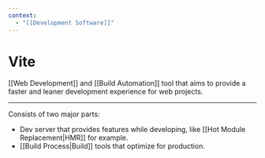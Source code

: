 ```yaml
---
context:
  - "[[Development Software]]"
---
```


# Vite

[[Web Development]] and [[Build Automation]] tool that aims to provide a faster and leaner development experience for web projects.

---

Consists of two major parts:

- Dev server that provides features while developing, like [[Hot Module Replacement|HMR]] for example.
- [[Build Process|Build]] tools that optimize for production.
